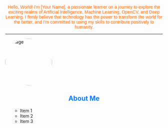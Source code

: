 <!-- Center-aligned text with custom font and color -->
<p align="center" style="font-family: 'Arial', sans-serif; color: #ff6600;">Hello, World!  I'm [Your Name], a passionate learner on a journey to explore the exciting realms of Artificial Intelligence, Machine Learning, OpenCV, and Deep Learning. I firmly believe that technology has the power to transform the world for the better, and I'm committed to using my skills to contribute positively to humanity.</p>

<!-- Horizontal line -->
<hr/>

<!-- Image with rounded corners -->
<img src="https://your-image-url.com" alt="Image" style="border-radius: 50%; width: 150px; height: 150px;"/>

<!-- Centered and styled heading -->
<h2 align="center" style="color: #007bff;">About Me</h2>

<!-- Styled list -->
<ul style="list-style-type: square;">

- Item 1
- Item 2
- Item 3

</ul>

